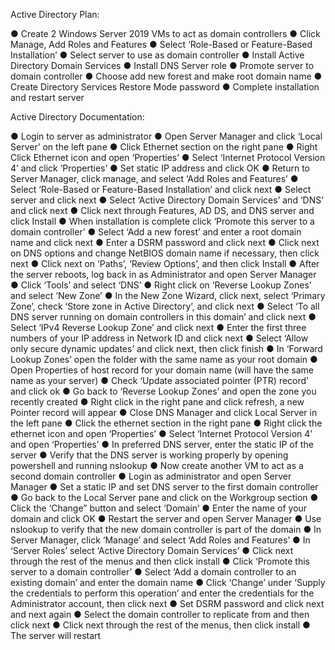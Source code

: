 Active Directory Plan:

●	Create 2 Windows Server 2019 VMs to act as domain controllers
●	Click Manage, Add Roles and Features
●	Select ‘Role-Based or Feature-Based Installation’
●	Select server to use as domain controller
●	Install Active Directory Domain Services
●	Install DNS Server role
●	Promote server to domain controller
●	Choose add new forest and make root domain name
●	Create Directory Services Restore Mode password
●	Complete installation and restart server


Active Directory Documentation:

●	Login to server as administrator
●	Open Server Manager and click ‘Local Server’ on the left pane
●	Click Ethernet section on the right pane
●	Right Click Ethernet icon and open ‘Properties’
●	Select ‘Internet Protocol Version 4’ and click ‘Properties’
●	Set static IP address and click OK
●	Return to Server Manager, click manage, and select ‘Add Roles and Features’
●	Select ‘Role-Based or Feature-Based Installation’ and click next
●	Select server and click next
●	Select ‘Active Directory Domain Services’ and ‘DNS’ and click next
●	Click next through Features, AD DS, and DNS server and click Install
●	When installation is complete click ‘Promote this server to a domain controller’
●	Select ‘Add a new forest’ and enter a root domain name and click next
●	Enter a DSRM password and click next
●	Click next on DNS options and change NetBIOS domain name if necessary, then click next
●	Click next on ‘Paths’, ‘Review Options’, and then click Install
●	After the server reboots, log back in as Administrator and open Server Manager
●	Click ‘Tools’ and select ‘DNS’
●	Right click on ‘Reverse Lookup Zones’ and select ‘New Zone’
●	In the New Zone Wizard, click next, select ‘Primary Zone’, check ‘Store zone in Active Directory’, and click next
●	Select ‘To all DNS server running on domain controllers in this domain’ and click next
●	Select ‘IPv4 Reverse Lookup Zone’ and click next
●	Enter the first three numbers of your IP address in Network ID and click next
●	Select ‘Allow only secure dynamic updates’ and click next, then click finish
●	In ‘Forward Lookup Zones’ open the folder with the same name as your root domain
●	Open Properties of host record for your domain name (will have the same name as your server)
●	Check ‘Update associated pointer (PTR) record’ and click ok
●	Go back to ‘Reverse Lookup Zones’ and open the zone you recently created
●	Right click in the right pane and click refresh, a new Pointer record will appear
●	Close DNS Manager and click Local Server in the left pane
●	Click the ethernet section in the right pane
●	Right click the ethernet icon and open ‘Properties’
●	Select ‘Internet Protocol Version 4’ and open ‘Properties’
●	In preferred DNS server, enter the static IP of the server
●	Verify that the DNS server is working properly by opening powershell and running nslookup
●	Now create another VM to act as a second domain controller
●	Login as administrator and open Server Manager
●	Set a static IP and set DNS server to the first domain controller
●	Go back to the Local Server pane and click on the Workgroup section
●	Click the ‘Change” button and select ‘Domain’
●	Enter the name of your domain and click OK
●	Restart the server and open Server Manager
●	Use nslookup to verify that the new domain controller is part of the domain
●	In Server Manager, click ‘Manage’ and select ‘Add Roles and Features’
●	In ‘Server Roles’ select ‘Active Directory Domain Services’
●	Click next through the rest of the menus and then click install
●	Click ‘Promote this server to a domain controller’
●	Select ‘Add a domain controller to an existing domain’ and enter the domain name
●	Click ‘Change’ under ‘Supply the credentials to perform this operation’ and enter the credentials for the Administrator account, then click next
●	Set DSRM password and click next and next again
●	Select the domain controller to replicate from and then click next
●	Click next through the rest of the menus, then click install
●	The server will restart
